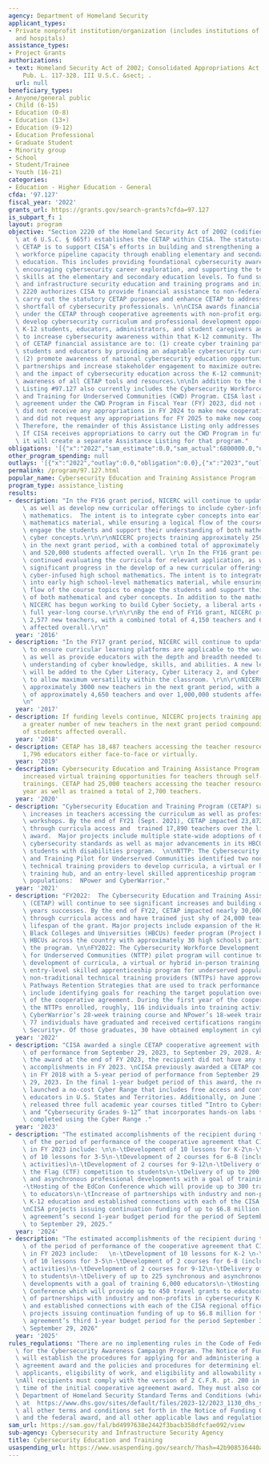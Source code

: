 ```yaml
---
agency: Department of Homeland Security
applicant_types:
- Private nonprofit institution/organization (includes institutions of higher education
  and hospitals)
assistance_types:
- Project Grants
authorizations:
- text: Homeland Security Act of 2002; Consolidated Appropriations Act, 2023, 107-296.
    Pub. L. 117-328. III U.S.C. &sect; .
  url: null
beneficiary_types:
- Anyone/general public
- Child (6-15)
- Education (0-8)
- Education (13+)
- Education (9-12)
- Education Professional
- Graduate Student
- Minority group
- School
- Student/Trainee
- Youth (16-21)
categories:
- Education - Higher Education - General
cfda: '97.127'
fiscal_year: '2022'
grants_url: https://grants.gov/search-grants?cfda=97.127
is_subpart_f: 1
layout: program
objective: "Section 2220 of the Homeland Security Act of 2002 (codified as amended\
  \ at 6 U.S.C. § 665f) establishes the CETAP within CISA. The statutory purpose of\
  \ CETAP is to support CISA’s efforts in building and strengthening a national cybersecurity\
  \ workforce pipeline capacity through enabling elementary and secondary cybersecurity\
  \ education. This includes providing foundational cybersecurity awareness and literacy,\
  \ encouraging cybersecurity career exploration, and supporting the teaching of cybersecurity\
  \ skills at the elementary and secondary education levels. To fund such cybersecurity\
  \ and infrastructure security education and training programs and initiatives, Section\
  \ 2220 authorizes CISA to provide financial assistance to non-federal entities to\
  \ carry out the statutory CETAP purposes and enhance CETAP to address the national\
  \ shortfall of cybersecurity professionals. \n\nCISA awards financial assistance\
  \ under the CETAP through cooperative agreements with non-profit organizations to\
  \ develop cybersecurity curriculum and professional development opportunities for\
  \ K-12 students, educators, administrators, and student caregivers and conduct outreach\
  \ to increase cybersecurity awareness within that K-12 community. The objectives\
  \ of CETAP financial assistance are to: (1) create cyber training pathways for K-12\
  \ students and educators by providing an adaptable cybersecurity curricular model;\
  \ (2) promote awareness of national cybersecurity education opportunities; (3) develop\
  \ partnerships and increase stakeholder engagement to maximize outreach efforts\
  \ and the impact of cybersecurity education across the K-12 community; and (4) increase\
  \ awareness of all CETAP tools and resources.\n\nIn addition to the CETAP, Assistance\
  \ Listing #97.127 also currently includes the Cybersecurity Workforce Development\
  \ and Training for Underserved Communities (CWD) Program. CISA last awarded a cooperative\
  \ agreement under the CWD Program in Fiscal Year (FY) 2023, did not request and\
  \ did not receive any appropriations in FY 2024 to make new cooperative agreements,\
  \ and did not request any appropriations for FY 2025 to make new cooperative agreements.\
  \ Therefore, the remainder of this Assistance Listing only addresses the CETAP.\
  \ If CISA receives appropriations to carry out the CWD Program in future years,\
  \ it will create a separate Assistance Listing for that program."
obligations: '[{"x":"2022","sam_estimate":0.0,"sam_actual":6800000.0,"usa_spending_actual":6800000.0},{"x":"2023","sam_estimate":0.0,"sam_actual":9800000.0,"usa_spending_actual":9800000.0},{"x":"2024","sam_estimate":6800000.0,"sam_actual":0.0,"usa_spending_actual":0.0}]'
other_program_spending: null
outlays: '[{"x":"2022","outlay":0.0,"obligation":0.0},{"x":"2023","outlay":3753871.6,"obligation":9800000.0},{"x":"2024","outlay":0.0,"obligation":0.0}]'
permalink: /program/97.127.html
popular_name: Cybersecurity Education and Training Assistance Program (CETAP)
program_type: assistance_listing
results:
- description: "In the FY16 grant period, NICERC will continue to update the curricula,\
    \ as well as develop new curricular offerings to include cyber-infused high school\
    \ mathematics.  The intent is to integrate cyber concepts into early high school-level\
    \ mathematics material, while ensuring a logical flow of the course topics to\
    \ engage the students and support their understanding of both mathematical and\
    \ cyber concepts.\r\n\r\nNICERC projects training approximately 2500 new teachers\
    \ in the next grant period, with a combined total of approximately 4,150 teachers\
    \ and 520,000 students affected overall. \r\n In the FY16 grant period, NICERC\
    \ continued evaluating the curricula for relevant application, as well as made\
    \ significant progress in the develop of a new curricular offerings to include\
    \ cyber-infused high school mathematics. The intent is to integrate cyber concepts\
    \ into early high school-level mathematics material, while ensuring a logical\
    \ flow of the course topics to engage the students and support their understanding\
    \ of both mathematical and cyber concepts. In addition to the mathematics course,\
    \ NICERC has begun working to build Cyber Society, a liberal arts course, as a\
    \ full year-long course.\r\n\r\nBy the end of FY16 grant, NICERC projects training\
    \ 2,577 new teachers, with a combined total of 4,150 teachers and 676,842 students\
    \ affected overall.\r\n"
  year: '2016'
- description: "In the FY17 grant period, NICERC will continue to update the curricula\
    \ to ensure curricular learning platforms are applicable to the workforce demands,\
    \ as well as provide educators with the depth and breadth needed to ensure student\
    \ understanding of cyber knowledge, skills, and abilities. A new learning platform\
    \ will be added to the Cyber Literacy, Cyber Literacy 2, and Cyber Science courses\
    \ to allow maximum versatility within the classroom. \r\n\r\nNICERC projects training\
    \ approximately 3000 new teachers in the next grant period, with a combined total\
    \ of approximately 4,650 teachers and over 1,000,000 students affected overall.\r\
    \n"
  year: '2017'
- description: If funding levels continue, NICERC projects training approximately
    a greater number of new teachers in the next grant period compounding the number
    of students affected overall.
  year: '2018'
- description: CETAP has 18,487 teachers accessing the teacher resources and has trained
    1,796 educators either face-to-face or virtually.
  year: '2019'
- description: Cybersecurity Education and Training Assistance Program (CETAP) significantly
    increased virtual training opportunities for teachers through self-paced and facilitated
    trainings. CETAP had 25,000 teachers accessing the teacher resources during the
    year as well as trained a total of 2,700 teachers.
  year: '2020'
- description: "Cybersecurity Education and Training Program (CETAP) saw significant\
    \ increases in teachers accessing the curriculum as well as professional development\
    \ workshops. By the end of FY21 (Sept. 2021), CETAP impacted 23,872 educators\
    \ through curricula access and  trained 17,890 teachers over the lifespan of the\
    \ award.  Major projects include multiple state-wide adoptions of CYBER.ORG’s\
    \ cybersecurity standards as well as major advancements in its HBCU feeder and\
    \ students with disabilities program.  \n\nNTTP: The Cybersecurity Workforce Development\
    \ and Training Pilot for Underserved Communities identified two non-traditional\
    \ technical training providers to develop curricula, a virtual or hybrid in-person\
    \ training hub, and an entry-level skilled apprenticeship program for underserved\
    \ populations:  NPower and CyberWarrior."
  year: '2021'
- description: "FY2022:  The Cybersecurity Education and Training Assistance Program\
    \ (CETAP) will continue to see significant increases and building off of previous\
    \ years successes. By the end of FY22, CETAP impacted nearly 30,000 educators\
    \ through curricula access and have trained just shy of 24,000 teachers over the\
    \ lifespan of the grant. Major projects include expansion of the Historically\
    \ Black Colleges and Universities (HBCUs) feeder program (Project REACH) to 10\
    \ HBCUs across the country with approximately 30 high schools participating in\
    \ the program. \n\nFY2022: The Cybersecurity Workforce Development and Training\
    \ for Underserved Communities (NTTP) pilot program will continue to see significant\
    \ development of curricula, a virtual or hybrid in-person training hub, and an\
    \ entry-level skilled apprenticeship program for underserved populations. The\
    \ non-traditional technical training providers (NTTPs) have approved Cybersecurity\
    \ Pathways Retention Strategies that are used to track performance measures, to\
    \ include identifying goals for reaching the target population over the lifespan\
    \ of the cooperative agreement. During the first year of the cooperative agreement,\
    \ the NTTPs enrolled, roughly, 116 individuals into training activities. Through\
    \ CyberWarrior’s 28-week training course and NPower’s 18-week training course,\
    \ 77 individuals have graduated and received certifications ranging from A+ to\
    \ Security+. Of those graduates, 30 have obtained employment in cyber fields."
  year: '2022'
- description: "CISA awarded a single CETAP cooperative agreement with a 5-year period\
    \ of performance from September 29, 2023, to September 29, 2028. As CISA made\
    \ the award at the end of FY 2023, the recipient did not have any significant\
    \ accomplishments in FY 2023. \nCISA previously awarded a CETAP cooperative agreement\
    \ in FY 2018 with a 5-year period of performance from September 29, 2018, to September\
    \ 29, 2023. In the final 1-year budget period of this award, the recipient, CYBER.ORG\
    \ launched a no-cost Cyber Range that includes free access and content to all\
    \ educators in U.S. States and Territories. Additionally, on June 1, 2023, CYBER.ORG\
    \ released three full academic year courses titled “Intro to Cybersecurity,” “Networking,”\
    \ and “Cybersecurity Grades 9-12” that incorporates hands-on labs that could be\
    \ completed using the Cyber Range ."
  year: '2023'
- description: "The estimated accomplishments of the recipient during the first year\
    \ of the period of performance of the cooperative agreement that CISA awarded\
    \ in FY 2023 include: \n\n-\tDevelopment of 10 lessons for K-2\n-\tDevelopment\
    \ of 10 lessons for 3-5\n-\tDevelopment of 2 courses for 6-8 (including 12 range\
    \ activities)\n-\tDevelopment of 2 courses for 9-12\n-\tDelivery of a Capture\
    \ the Flag (CTF) competition to students\n-\tDelivery of up to 200 synchronous\
    \ and asynchronous professional developments with a goal of training 5,500 educators\n\
    -\tHosting of the EdCon Conference which will provide up to 300 travel grants\
    \ to educators\n-\tIncrease of partnerships with industry and non-profits in cybersecurity\
    \ K-12 education and established connections with each of the CISA regional offices\n\
    \nCISA projects issuing continuation funding of up to $6.8 million for the cooperative\
    \ agreement’s second 1-year budget period for the period of September 30, 2024,\
    \ to September 29, 2025."
  year: '2024'
- description: "The estimated accomplishments of the recipient during the second year\
    \ of the period of performance of the cooperative agreement that CISA awarded\
    \ in FY 2023 include:   \n-\tDevelopment of 10 lessons for K-2 \n-\tDevelopment\
    \ of 10 lessons for 3-5\n-\tDevelopment of 2 courses for 6-8 (including 12 range\
    \ activities)\n-\tDevelopment of 2 courses for 9-12\n-\tDelivery of a CTF competition\
    \ to students\n-\tDelivery of up to 225 synchronous and asynchronous professional\
    \ developments with a goal of training 6,000 educators\n-\tHosting of the EdCon\
    \ Conference which will provide up to 450 travel grants to educators\n-\tIncrease\
    \ of partnerships with industry and non-profits in cybersecurity K-12 education\
    \ and established connections with each of the CISA regional offices.\n-\tCISA\
    \ projects issuing continuation funding of up to $6.8 million for the cooperative\
    \ agreement’s third 1-year budget period for the period September 30, 2025, to\
    \ September 29, 2026"
  year: '2025'
rules_regulations: "There are no implementing rules in the Code of Federal Regulations\
  \ for the Cybersecurity Awareness Campaign Program. The Notice of Funding Opportunity\
  \ will establish the procedures for applying for and administering a cooperative\
  \ agreement award and the policies and procedures for determining eligibility of\
  \ applicants, eligibility of work, and eligibility and allowability of costs. \n\
  \nAll recipients must comply with the version of 2 C.F.R. pt. 200 in effect at the\
  \ time of the initial cooperative agreement award. They must also comply with the\
  \ Department of Homeland Security Standard Terms and Conditions (which can be found\
  \ at  https://www.dhs.gov/sites/default/files/2023-12/2023_1130_dhs_standard_terms_and_conditions_fy24.pdf),\
  \ all other terms and conditions set forth in the Notice of Funding Opportunity\
  \ and the federal award, and all other applicable laws and regulations."
sam_url: https://sam.gov/fal/bd4997638e2442f3bacb358dfcfae092/view
sub-agency: Cybersecurity and Infrastructure Security Agency
title: Cybersecurity Education and Training
usaspending_url: https://www.usaspending.gov/search/?hash=42b908536440acaf676649dd4f18a818
---
```

